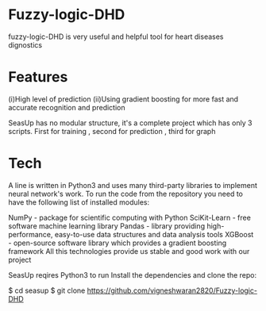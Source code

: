 # Fuzzy-logic-DHD

fuzzy-logic-DHD is very useful and helpful tool for heart diseases dignostics

# Features
(i)High level of prediction
(ii)Using gradient boosting for more fast and accurate recognition and prediction

SeasUp has no modular structure, it's a complete project which has only 3 scripts. First for training , second for prediction , third for graph

# Tech
A line is written in Python3 and uses many third-party libraries to implement neural network's work. To run the code from the repository you need to have the following list of installed modules:

NumPy - package for scientific computing with Python
SciKit-Learn - free software machine learning library
Pandas - library providing high-performance, easy-to-use data structures and data analysis tools
XGBoost - open-source software library which provides a gradient boosting framework
All this technologies provide us stable and good work with our project

SeasUp reqires Python3 to run Install the dependencies and clone the repo:

$ cd seasup
$ git clone https://github.com/vigneshwaran2820/Fuzzy-logic-DHD
